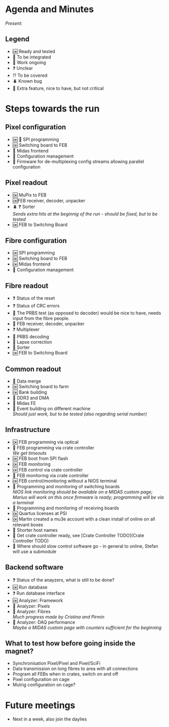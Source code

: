 # Agenda and Minutes

*Present:*

## Legend

* :ok: Ready and tested
* :electric_plug: To be integrated
* :hammer: Work ongoing
* :question: Unclear
* :interrobang: To be covered
* :beetle: Known bug
* :muscle: Extra feature, nice to have, but not critical

# Steps towards the run

## Pixel configuration ##

* :ok: :hammer: SPI programming  
* :ok: Switching board to FEB  
* :hammer: Midas frontend  
* :electric_plug: Configuration management  
* :muscle: Firmware for de-multiplexing config streams allowing parallel configuration


## Pixel readout ##

* :ok: MuPix to FEB  
* :ok:FEB receiver, decoder, unpacker  
* :beetle: :question: Sorter  
   *Sends extra hits at the beginnig of the run - should be fixed, but to be tested*
* :ok: FEB to Switching Board

## Fibre configuration ##

* :ok: SPI programming
* :ok: Switching board to FEB  
* :ok: Midas frontend  
* :hammer: Configuration management  

## Fibre readout ##

* :question: Status of the reset  
* :question: Status of CRC errors  
* :muscle: The PRBS test (as opposed to decoder) would be nice to have, needs input from the fibre people.
* :electric_plug: FEB receiver, decoder, unpacker
* :question: Multiplexer   
* :electric_plug: PRBS decoding
* :electric_plug: Lapse correction
* :electric_plug: Sorter  
* :ok: FEB to Switching Board


## Common readout ##

* :electric_plug: Data merge  
* :ok: Switching board to farm
* :ok: Bank building
* :electric_plug: DDR3 and DMA
* :hammer: Midas FE  
* :electric_plug: Event building on different machine  
   *Should just work, but to be tested (also regarding serial number)*

## Infrastructure ##

* :ok: FEB programming via optical
* :hammer: FEB programming via crate controller   
  *We get timeouts*
* :ok: FEB boot from SPI flash
* :ok: FEB monitoring
* :ok: FEB control via crate controller  
* :muscle: FEB monitoring via crate controller
* :ok: FEB control/monitoring without a NIOS terminal  
* :hammer: Programming and monitoring of switching boards  
   *NIOS link monitoring should be available on a MIDAS custom page; Marius will work on this once firmware is ready; programming will be via a terminal*
* :hammer: Programming and monitoring of receiving boards
* :ok: Quartus licenses at PSI  
* :ok: Martin created a mu3e account with a clean install of online on all relevant boxes
* :hammer: Shorter host names
* :hammer: Get crate controller ready, see [Crate Controller TODO](Crate Controller TODO)
* :hammer: Where should slow control software go - in general to online, Stefan will use a submodule

## Backend software ##

* :question: Status of the anayzers, what is still to be done?
* :ok: Run database   
* :question: Run database interface
* :ok: Analyzer: Framework
* :hammer: Analyzer: Pixels
* :hammer: Analyzer: Fibres  
  *Much progress made by Cristina and Pirmin*
* :hammer: Analyzer: DAQ performance  
   *Maybe a MIDAS custom page with counters sufficient for the beginning*

## What to test how before going inside the magnet? ##

* Synchronisation Pixel/Pixel and Pixel/SciFi
* Data transmission on long fibres to area with all connections
* Program all FEBs when in crates, switch on and off
* Pixel configuration on cage
* Mutrig configuration on cage?

# Future meetings

* Next in a week, also join the daylies